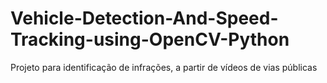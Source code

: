 # Vehicle-Detection-And-Speed-Tracking-using-OpenCV-Python
Projeto para identificação de infrações, a partir de vídeos de vias públicas

